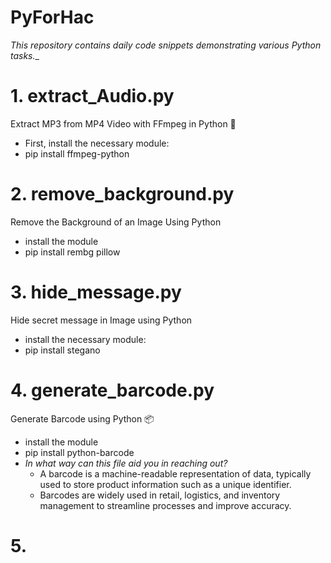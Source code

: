 # PyForHac
_This repository contains daily code snippets demonstrating various Python tasks.__

# 1. extract_Audio.py
Extract MP3 from MP4 Video with FFmpeg in Python 🎵
  - First, install the necessary module:
  - pip install ffmpeg-python

# 2. remove_background.py
Remove the Background of an Image Using Python
  - install the module
  - pip install rembg pillow

# 3. hide_message.py
Hide secret message in Image using Python
  - install the necessary module:
  - pip install stegano

# 4. generate_barcode.py
Generate Barcode using Python 📦
  - install the module
  - pip install python-barcode
  - _In what way can this file aid you in reaching out?_
      - A barcode is a machine-readable representation of data, typically used to store product information such as a unique identifier.
      - Barcodes are widely used in retail, logistics, and inventory management to streamline processes and improve accuracy.

# 5. 
